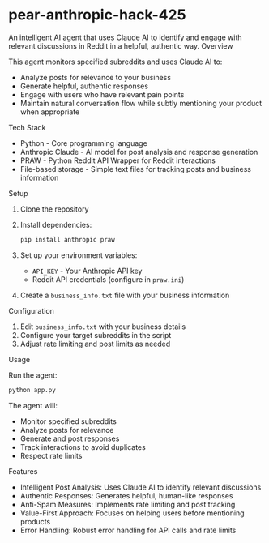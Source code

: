 # pear-anthropic-hack-425

An intelligent AI agent that uses Claude AI to identify and engage with relevant discussions in Reddit in a helpful, authentic way.
Overview

This agent monitors specified subreddits and uses Claude AI to:
- Analyze posts for relevance to your business
- Generate helpful, authentic responses
- Engage with users who have relevant pain points
- Maintain natural conversation flow while subtly mentioning your product when appropriate

Tech Stack

- Python - Core programming language
- Anthropic Claude - AI model for post analysis and response generation
- PRAW - Python Reddit API Wrapper for Reddit interactions
- File-based storage - Simple text files for tracking posts and business information

Setup

1. Clone the repository
2. Install dependencies:
   ```bash
   pip install anthropic praw
   ```
3. Set up your environment variables:
   - `API_KEY` - Your Anthropic API key
   - Reddit API credentials (configure in `praw.ini`)

4. Create a `business_info.txt` file with your business information

Configuration

1. Edit `business_info.txt` with your business details
2. Configure your target subreddits in the script
3. Adjust rate limiting and post limits as needed

Usage

Run the agent:
```bash
python app.py
```

The agent will:
- Monitor specified subreddits
- Analyze posts for relevance
- Generate and post responses
- Track interactions to avoid duplicates
- Respect rate limits

Features

- Intelligent Post Analysis: Uses Claude AI to identify relevant discussions
- Authentic Responses: Generates helpful, human-like responses
- Anti-Spam Measures: Implements rate limiting and post tracking
- Value-First Approach: Focuses on helping users before mentioning products
- Error Handling: Robust error handling for API calls and rate limits
